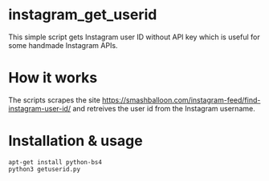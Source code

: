 # instagram_get_userid
This simple script gets Instagram user ID without API key which is useful for some handmade Instagram APIs.

# How it works

The scripts scrapes the site https://smashballoon.com/instagram-feed/find-instagram-user-id/ and retreives the user id from the Instagram username.

# Installation & usage

    apt-get install python-bs4
    python3 getuserid.py
 
 

